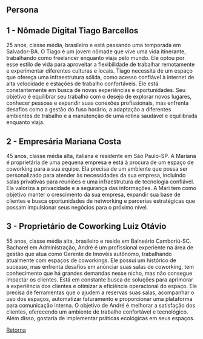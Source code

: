 ## Persona
## 1 - Nômade Digital Tiago Barcellos
25 anos, classe média, brasileiro e está passando uma temporada em Salvador-BA. O Tiago é um jovem nômade que vive uma vida itinerante, trabalhando como freelancer enquanto viaja pelo mundo. Ele optou por esse estilo de vida para aproveitar a flexibilidade de trabalhar remotamente e experimentar diferentes culturas e locais. Tiago necessita de um espaço que ofereça uma infraestrutura sólida, como acesso confiável à internet de alta velocidade e estações de trabalho confortáveis. Ele está constantemente em busca de novas experiências e oportunidades. Seu objetivo é equilibrar seu trabalho com o desejo de explorar novos lugares, conhecer pessoas e expandir suas conexões profissionais, mas enfrenta desafios como a gestão do fuso horário, a adaptação a diferentes ambientes de trabalho e a manutenção de uma rotina saudável e equilibrada enquanto viaja.

## 2 - Empresária Mariana Costa
45 anos, classe média alta, italiana e residente em São Paulo-SP. A Mariana é proprietária de uma pequena empresa e está à procura de um espaço de coworking para a sua equipe. Ela precisa de um ambiente que possa ser personalizado para atender às necessidades da sua empresa, incluindo salas privativas para reuniões e uma infraestrutura de tecnologia confiável. Ela valoriza a privacidade e a segurança das informações. A Mari tem como objetivo manter o crescimento da sua empresa, expandir sua base de clientes e busca oportunidades de networking e parcerias estratégicas que possam impulsionar seus negócios para o próximo nível.

## 3 - Proprietário de Coworking Luiz Otávio
55 anos, classe média alta, brasileiro e reside em Balneário Camboriú-SC. Bacharel em Administração, André é um profissional experiente na área de gestão que atua como Gerente de Imovéis autônomo, trabalhando atualmente com 
espaços de coworkings. Ele possui um histórico de sucesso, mas enfrenta desafios em anúnciar suas salas de coworking, tem conhecimento que há grandes demandas nesse nicho, mas não consegue impactar os clientes. Está em constante busca de soluções para aprimorar a experiência dos clientes e otimizar a eficiência operacional do espaço. Ele precisa de ferramentas que o ajudem a reservas suas salas, acompanhar o uso dos espaços, automatizar faturamento e proporcionar uma plataforma para comunicação interna. O objetivo de André é melhorar a satisfação dos clientes, oferecendo um ambiente de trabalho confortável e tecnológico. Além disso, gostaria de implementar práticas ecológicas em seus espaços.

[Retorna](../README.md)
